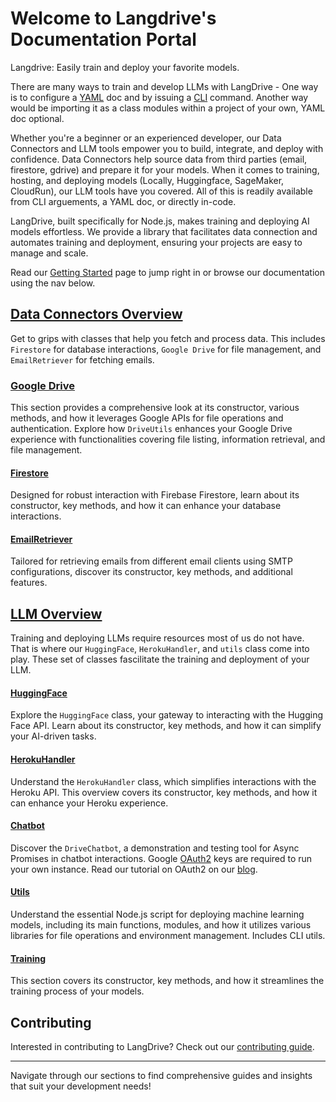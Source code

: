 
# Welcome to Langdrive's Documentation Portal

Langdrive: Easily train and deploy your favorite models. 

There are many ways to train and develop LLMs with LangDrive - One way is to configure a [YAML](./yaml.md) doc and by issuing a [CLI](./cli.md) command. Another way would be importing it as a class modules within a project of your own, YAML doc optional. 

Whether you're a beginner or an experienced developer, our Data Connectors and LLM tools empower you to build, integrate, and deploy with confidence. Data  Connectors help source data from third parties (email, firestore, gdrive) and prepare it for your models. When it comes to training, hosting, and deploying models (Locally, Huggingface, SageMaker, CloudRun), our LLM tools have you covered. All of this is readily available from CLI arguements, a YAML doc, or directly in-code. 

LangDrive, built specifically for Node.js, makes training and deploying AI models effortless. We provide a library that facilitates data connection and automates training and deployment, ensuring your projects are easy to manage and scale.

Read our [Getting Started](./gettingStarted.md) page to jump right in or browse our documentation using the nav below.

## [Data Connectors Overview](./api/dataOverview.md)
Get to grips with classes that help you fetch and process data. This includes `Firestore` for database interactions, `Google Drive` for file management, and `EmailRetriever` for fetching emails. 

### [Google Drive](./api/gdrive.md)
This section provides a comprehensive look at its constructor, various methods, and how it leverages Google APIs for file operations and authentication. Explore how `DriveUtils` enhances your Google Drive experience with functionalities covering file listing, information retrieval, and file management.

#### [Firestore](./api/firestore.md)
Designed for robust interaction with Firebase Firestore, learn about its constructor, key methods, and how it can enhance your database interactions.

#### [EmailRetriever](./api/email.md)
Tailored for retrieving emails from different email clients using SMTP configurations, discover its constructor, key methods, and additional features.

## [LLM Overview](./api/llmOverview.md)
Training and deploying LLMs require resources most of us do not have. That is where our `HuggingFace`, `HerokuHandler`, and `utils` class come into play. These set of classes fascilitate the training and deployment of your LLM. 

#### [HuggingFace](./api/huggingFace.md)
Explore the `HuggingFace` class, your gateway to interacting with the Hugging Face API. Learn about its constructor, key methods, and how it can simplify your AI-driven tasks.

#### [HerokuHandler](./api/heroku.md)
Understand the `HerokuHandler` class, which simplifies interactions with the Heroku API. This overview covers its constructor, key methods, and how it can enhance your Heroku experience.

#### [Chatbot](./api/chatbot.md)
Discover the `DriveChatbot`, a demonstration and testing tool for Async Promises in chatbot interactions. Google [OAuth2](https://developers.google.com/identity/protocols/oauth2) keys are required to run your own instance. Read our tutorial on OAuth2 on our [blog](https://addy.beehiiv.com/).

#### [Utils](./api/utils.md)
Understand the essential Node.js script for deploying machine learning models, including its main functions, modules, and how it utilizes various libraries for file operations and environment management. Includes CLI utils.

#### [Training](./api/train.md)
This section covers its constructor, key methods, and how it streamlines the training process of your models.

## Contributing

Interested in contributing to LangDrive? Check out our [contributing guide](https://pages.github.io/addy-ai/langdrive/contributors.md).

---

Navigate through our sections to find comprehensive guides and insights that suit your development needs!

